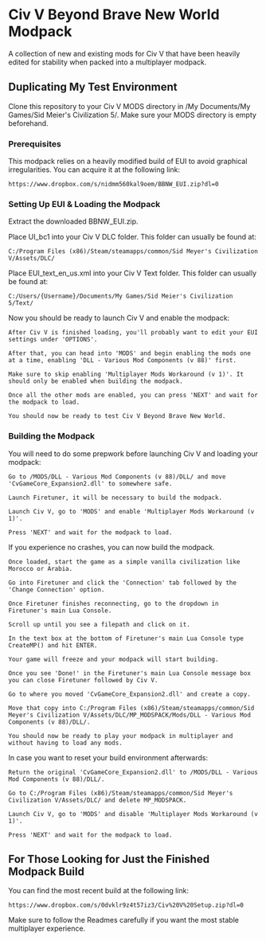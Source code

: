 # Civ V Beyond Brave New World Modpack

A collection of new and existing mods for Civ V that have been heavily edited for stability when packed into a multiplayer modpack.

## Duplicating My Test Environment

Clone this repository to your Civ V MODS directory in /My Documents/My Games/Sid Meier's Civilization 5/. Make sure your MODS directory is empty beforehand.

### Prerequisites

This modpack relies on a heavily modified build of EUI to avoid graphical irregularities. You can acquire it at the following link:

```
https://www.dropbox.com/s/nidmm560kal9oem/BBNW_EUI.zip?dl=0
```

### Setting Up EUI & Loading the Modpack

Extract the downloaded BBNW_EUI.zip.

Place UI_bc1 into your Civ V DLC folder. This folder can usually be found at:

```
C:/Program Files (x86)/Steam/steamapps/common/Sid Meyer's Civilization V/Assets/DLC/
```

Place EUI_text_en_us.xml into your Civ V Text folder. This folder can usually be found at:

```
C:/Users/{Username}/Documents/My Games/Sid Meier's Civilization 5/Text/
```

Now you should be ready to launch Civ V and enable the modpack:

```
After Civ V is finished loading, you'll probably want to edit your EUI settings under 'OPTIONS'.

After that, you can head into 'MODS' and begin enabling the mods one at a time, enabling 'DLL - Various Mod Components (v 88)' first.

Make sure to skip enabling 'Multiplayer Mods Workaround (v 1)'. It should only be enabled when building the modpack.

Once all the other mods are enabled, you can press 'NEXT' and wait for the modpack to load.

You should now be ready to test Civ V Beyond Brave New World.
```

### Building the Modpack

You will need to do some prepwork before launching Civ V and loading your modpack:

```
Go to /MODS/DLL - Various Mod Components (v 88)/DLL/ and move 'CvGameCore_Expansion2.dll' to somewhere safe.

Launch Firetuner, it will be necessary to build the modpack.

Launch Civ V, go to 'MODS' and enable 'Multiplayer Mods Workaround (v 1)'.

Press 'NEXT' and wait for the modpack to load. 
```

If you experience no crashes, you can now build the modpack.

```
Once loaded, start the game as a simple vanilla civilization like Morocco or Arabia.

Go into Firetuner and click the 'Connection' tab followed by the 'Change Connection' option.

Once Firetuner finishes reconnecting, go to the dropdown in Firetuner's main Lua Console.

Scroll up until you see a filepath and click on it.

In the text box at the bottom of Firetuner's main Lua Console type CreateMP() and hit ENTER.

Your game will freeze and your modpack will start building.

Once you see 'Done!' in the Firetuner's main Lua Console message box you can close Firetuner followed by Civ V.

Go to where you moved 'CvGameCore_Expansion2.dll' and create a copy.

Move that copy into C:/Program Files (x86)/Steam/steamapps/common/Sid Meyer's Civilization V/Assets/DLC/MP_MODSPACK/Mods/DLL - Various Mod Components (v 88)/DLL/.

You should now be ready to play your modpack in multiplayer and without having to load any mods.
```

In case you want to reset your build environment afterwards:

```
Return the original 'CvGameCore_Expansion2.dll' to /MODS/DLL - Various Mod Components (v 88)/DLL/.

Go to C:/Program Files (x86)/Steam/steamapps/common/Sid Meyer's Civilization V/Assets/DLC/ and delete MP_MODSPACK.

Launch Civ V, go to 'MODS' and disable 'Multiplayer Mods Workaround (v 1)'.

Press 'NEXT' and wait for the modpack to load. 
```

## For Those Looking for Just the Finished Modpack Build

You can find the most recent build at the following link:

```
https://www.dropbox.com/s/0dvklr9z4t57iz3/Civ%20V%20Setup.zip?dl=0
```

Make sure to follow the Readmes carefully if you want the most stable multiplayer experience.
